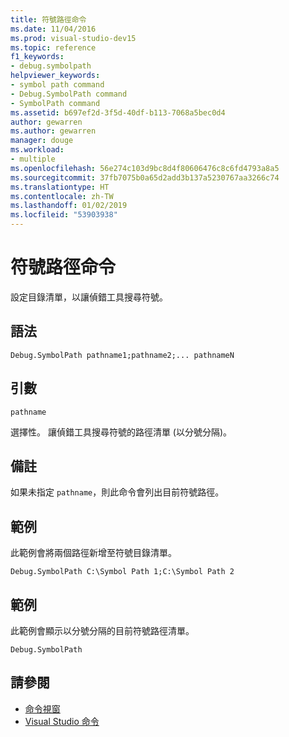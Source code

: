 ```yaml
---
title: 符號路徑命令
ms.date: 11/04/2016
ms.prod: visual-studio-dev15
ms.topic: reference
f1_keywords:
- debug.symbolpath
helpviewer_keywords:
- symbol path command
- Debug.SymbolPath command
- SymbolPath command
ms.assetid: b697ef2d-3f5d-40df-b113-7068a5bec0d4
author: gewarren
ms.author: gewarren
manager: douge
ms.workload:
- multiple
ms.openlocfilehash: 56e274c103d9bc8d4f80606476c8c6fd4793a8a5
ms.sourcegitcommit: 37fb7075b0a65d2add3b137a5230767aa3266c74
ms.translationtype: HT
ms.contentlocale: zh-TW
ms.lasthandoff: 01/02/2019
ms.locfileid: "53903938"
---
```

# <a name="symbol-path-command"></a>符號路徑命令
設定目錄清單，以讓偵錯工具搜尋符號。

## <a name="syntax"></a>語法

```
Debug.SymbolPath pathname1;pathname2;... pathnameN
```

## <a name="arguments"></a>引數
 `pathname`

 選擇性。 讓偵錯工具搜尋符號的路徑清單 (以分號分隔)。

## <a name="remarks"></a>備註
 如果未指定 `pathname`，則此命令會列出目前符號路徑。

## <a name="example"></a>範例
 此範例會將兩個路徑新增至符號目錄清單。

```
Debug.SymbolPath C:\Symbol Path 1;C:\Symbol Path 2
```

## <a name="example"></a>範例
 此範例會顯示以分號分隔的目前符號路徑清單。

```
Debug.SymbolPath
```

## <a name="see-also"></a>請參閱

- [命令視窗](../../ide/reference/command-window.md)
- [Visual Studio 命令](../../ide/reference/visual-studio-commands.md)
